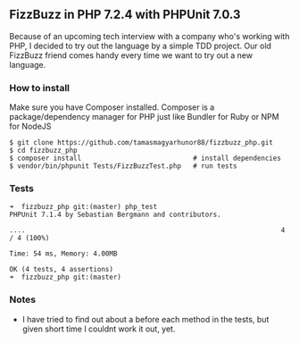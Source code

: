 ## FizzBuzz in PHP 7.2.4 with PHPUnit 7.0.3
Because of an upcoming tech interview with a company who's working with PHP, I decided to try out the language by a simple TDD project. Our old FizzBuzz friend comes handy every time we want to try out a new language.

### How to install
Make sure you have Composer installed. Composer is a package/dependency manager for PHP just like Bundler for Ruby or NPM for NodeJS
```
$ git clone https://github.com/tamasmagyarhunor88/fizzbuzz_php.git
$ cd fizzbuzz_php
$ composer install                            # install dependencies
$ vendor/bin/phpunit Tests/FizzBuzzTest.php   # run tests
```

### Tests
```
➜  fizzbuzz_php git:(master) php_test
PHPUnit 7.1.4 by Sebastian Bergmann and contributors.

....                                                                4 / 4 (100%)

Time: 54 ms, Memory: 4.00MB

OK (4 tests, 4 assertions)
➜  fizzbuzz_php git:(master) 
```


### Notes
  -  I have tried to find out about a before each method in the tests, but given short time I couldnt work it out, yet.
